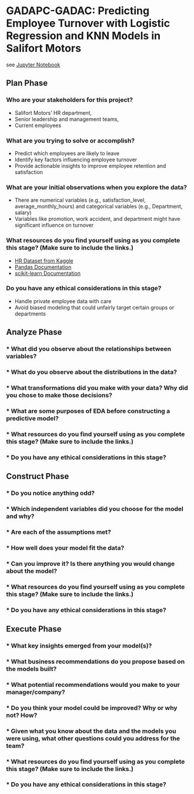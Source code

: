 # GADAPC-GADAC: Predicting Employee Turnover with Logistic Regression and KNN Models in Salifort Motors

see [Jupyter Notebook](https://github.com/pjpangilinan/GADAPC-GADAC/blob/main/GADAC-C7.ipynb)

## Plan Phase

### Who are your stakeholders for this project?
* Salifort Motors’ HR department, 
* Senior leadership and management teams, 
* Current employees 
### What are you trying to solve or accomplish? 
* Predict which employees are likely to leave
* Identify key factors influencing employee turnover 
* Provide actionable insights to improve employee retention and satisfaction
### What are your initial observations when you explore the data? 
* There are numerical variables (e.g., satisfaction_level, average_monthly_hours) and categorical variables (e.g., Department, salary) 
* Variables like promotion, work accident, and department might have significant influence on turnover
### What resources do you find yourself using as you complete this stage? (Make sure to include the links.)
* [HR Dataset from Kaggle](https://www.kaggle.com/datasets/mfaisalqureshi/hr-analytics-and-job-prediction?select=HR_comma_sep.csv)
* [Pandas Documentation](https://pandas.pydata.org/docs/)
* [scikit-learn Documentation](https://scikit-learn.org/stable/)
### Do you have any ethical considerations in this stage? 
* Handle private employee data with care
* Avoid biased modeling that could unfairly target certain groups or departments

## Analyze Phase

### * What did you observe about the relationships between variables?
### * What do you observe about the distributions in the data?
### * What transformations did you make with your data? Why did you chose to make those decisions?
### * What are some purposes of EDA before constructing a predictive model?
### * What resources do you find yourself using as you complete this stage? (Make sure to include the links.)
### * Do you have any ethical considerations in this stage?

## Construct Phase

### * Do you notice anything odd?
### * Which independent variables did you choose for the model and why?
### * Are each of the assumptions met?
### * How well does your model fit the data?
### * Can you improve it? Is there anything you would change about the model?
### * What resources do you find yourself using as you complete this stage? (Make sure to include the links.)
### * Do you have any ethical considerations in this stage?

## Execute Phase

### * What key insights emerged from your model(s)?
### * What business recommendations do you propose based on the models built?
### * What potential recommendations would you make to your manager/company?
### * Do you think your model could be improved? Why or why not? How?
### * Given what you know about the data and the models you were using, what other questions could you address for the team?
### * What resources do you find yourself using as you complete this stage? (Make sure to include the links.)
### * Do you have any ethical considerations in this stage?

